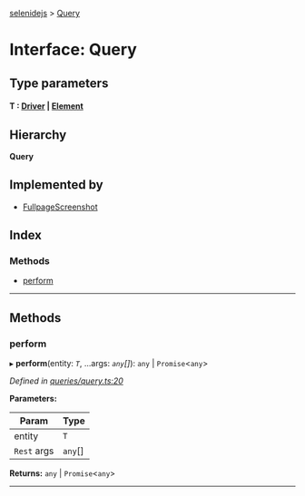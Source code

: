 [selenidejs](../README.md) > [Query](../interfaces/query.md)

# Interface: Query

## Type parameters
#### T :   [Driver](../classes/driver.md) &#124; [Element](../classes/element.md)

## Hierarchy

**Query**

## Implemented by

* [FullpageScreenshot](../classes/fullpagescreenshot.md)

## Index

### Methods

* [perform](query.md#perform)

---

## Methods

<a id="perform"></a>

###  perform

▸ **perform**(entity: *`T`*, ...args: *`any`[]*):  `any` &#124; `Promise`<`any`>

*Defined in [queries/query.ts:20](https://github.com/KnowledgeExpert/selenidejs/blob/647b1e4/lib/queries/query.ts#L20)*

**Parameters:**

| Param | Type |
| ------ | ------ |
| entity | `T` |
| `Rest` args | `any`[] |

**Returns:**  `any` &#124; `Promise`<`any`>

___

